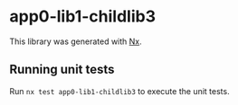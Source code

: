 # app0-lib1-childlib3

This library was generated with [Nx](https://nx.dev).

## Running unit tests

Run `nx test app0-lib1-childlib3` to execute the unit tests.
